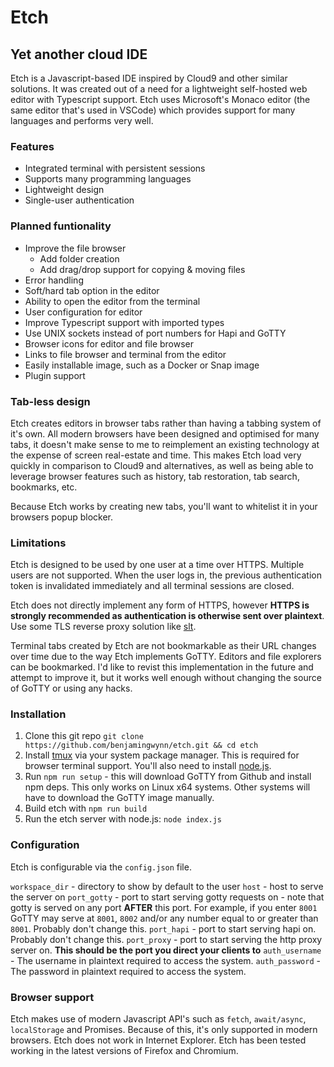 # Etch 
## Yet another cloud IDE

Etch is a Javascript-based IDE inspired by Cloud9 and other similar solutions. It was created out of a need for a lightweight self-hosted web editor with Typescript support. Etch uses Microsoft's Monaco editor (the same editor that's used in VSCode) which provides support for many languages and performs very well.

### Features

* Integrated terminal with persistent sessions
* Supports many programming languages
* Lightweight design
* Single-user authentication

### Planned funtionality

* Improve the file browser
    * Add folder creation
    * Add drag/drop support for copying & moving files
* Error handling
* Soft/hard tab option in the editor
* Ability to open the editor from the terminal
* User configuration for editor
* Improve Typescript support with imported types
* Use UNIX sockets instead of port numbers for Hapi and GoTTY
* Browser icons for editor and file browser
* Links to file browser and terminal from the editor
* Easily installable image, such as a Docker or Snap image
* Plugin support

### Tab-less design

Etch creates editors in browser tabs rather than having a tabbing system of it's own. All modern browsers have been designed and optimised for many tabs, it doesn't make sense to me to reimplement an existing technology at the expense of screen real-estate and time. This makes Etch load very quickly in comparison to Cloud9 and alternatives, as well as being able to leverage browser features such as history, tab restoration, tab search, bookmarks, etc.

Because Etch works by creating new tabs, you'll want to whitelist it in your browsers popup blocker.

### Limitations

Etch is designed to be used by one user at a time over HTTPS. Multiple users are not supported. When the user logs in, the previous authentication token is invalidated immediately and all terminal sessions are closed.

Etch does not directly implement any form of HTTPS, however **HTTPS is strongly recommended as authentication is otherwise sent over plaintext**. Use some TLS reverse proxy solution like [slt](https://github.com/inconshreveable/slt).

Terminal tabs created by Etch are not bookmarkable as their URL changes over time due to the way Etch implements GoTTY. Editors and file explorers can be bookmarked. I'd like to revist this implementation in the future and attempt to improve it, but it works well enough without changing the source of GoTTY or using any hacks.

### Installation

1. Clone this git repo `git clone https://github.com/benjamingwynn/etch.git && cd etch`
2. Install [tmux](https://en.wikipedia.org/wiki/Tmux) via your system package manager. This is required for browser terminal support. You'll also need to install [node.js](https://nodejs.org).
3. Run `npm run setup` - this will download GoTTY from Github and install npm deps. This only works on Linux x64 systems. Other systems will have to download the GoTTY image manually.
4. Build etch with `npm run build`
5. Run the etch server with node.js: `node index.js`

### Configuration

Etch is configurable via the `config.json` file.

`workspace_dir` - directory to show by default to the user
`host` - host to serve the server on
`port_gotty` - port to start serving gotty requests on - note that gotty is served on any port **AFTER** this port. For example, if you enter `8001` GoTTY may serve at `8001`, `8002` and/or any number equal to or greater than `8001`. Probably don't change this.
`port_hapi` - port to start serving hapi on. Probably don't change this.
`port_proxy` - port to start serving the http proxy server on. **This should be the port you direct your clients to**
`auth_username` - The username in plaintext required to access the system.
`auth_password` - The password in plaintext required to access the system.

### Browser support

Etch makes use of modern Javascript API's such as `fetch`, `await/async`, `localStorage` and Promises. Because of this, it's only supported in modern browsers. Etch does not work in Internet Explorer. Etch has been tested working in the latest versions of Firefox and Chromium.
